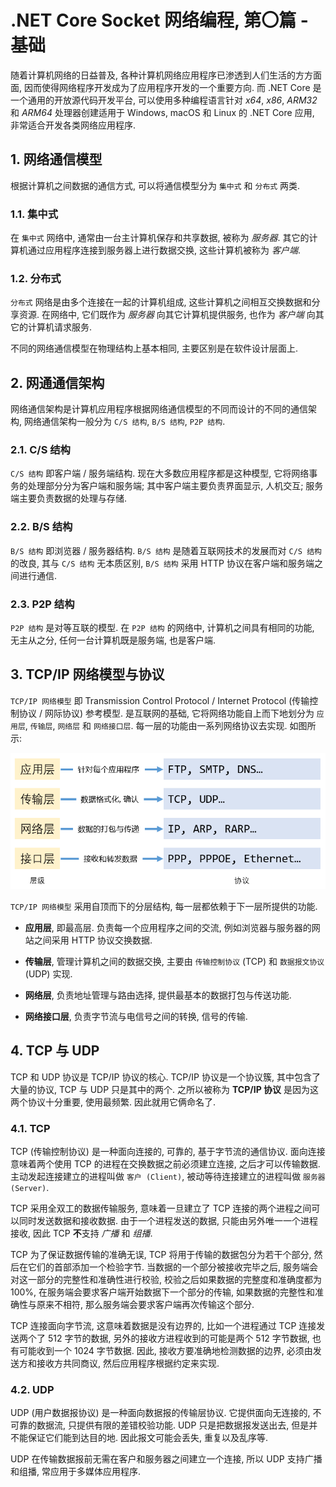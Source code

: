 # .NET Core Socket 网络编程, 第〇篇 - 基础

随着计算机网络的日益普及, 各种计算机网络应用程序已渗透到人们生活的方方面面, 因而使得网络程序开发成为了应用程序开发的一个重要方向. 而 .NET Core 是一个通用的开放源代码开发平台, 可以使用多种编程语言针对 *x64*, *x86*, *ARM32* 和 *ARM64* 处理器创建适用于 Windows, macOS 和 Linux 的 .NET Core 应用, 非常适合开发各类网络应用程序.

## 1. 网络通信模型

根据计算机之间数据的通信方式, 可以将通信模型分为 `集中式` 和 `分布式` 两类.

### 1.1. 集中式

在 `集中式` 网络中, 通常由一台主计算机保存和共享数据, 被称为 *服务器*. 其它的计算机通过应用程序连接到服务器上进行数据交换, 这些计算机被称为 *客户端*.

### 1.2. 分布式

`分布式` 网络是由多个连接在一起的计算机组成, 这些计算机之间相互交换数据和分享资源. 在网络中, 它们既作为 *服务器* 向其它计算机提供服务, 也作为 *客户端* 向其它的计算机请求服务.

不同的网络通信模型在物理结构上基本相同, 主要区别是在软件设计层面上.

## 2. 网通通信架构

网络通信架构是计算机应用程序根据网络通信模型的不同而设计的不同的通信架构, 网络通信架构一般分为 `C/S 结构`, `B/S 结构`, `P2P 结构`.

### 2.1. C/S 结构

`C/S 结构` 即客户端 / 服务端结构. 现在大多数应用程序都是这种模型, 它将网络事务的处理部分分为客户端和服务端; 其中客户端主要负责界面显示, 人机交互; 服务端主要负责数据的处理与存储.

### 2.2. B/S 结构

`B/S 结构` 即浏览器 / 服务器结构. `B/S 结构` 是随着互联网技术的发展而对 `C/S 结构` 的改良, 其与 `C/S 结构` 无本质区别, `B/S 结构` 采用 HTTP 协议在客户端和服务端之间进行通信.

### 2.3. P2P 结构

`P2P 结构` 是对等互联的模型. 在 `P2P 结构` 的网络中, 计算机之间具有相同的功能, 无主从之分, 任何一台计算机既是服务端, 也是客户端.

## 3. TCP/IP 网络模型与协议

`TCP/IP 网络模型` 即 Transmission Control Protocol / Internet Protocol (传输控制协议 / 网际协议) 参考模型. 是互联网的基础, 它将网络功能自上而下地划分为 `应用层`, `传输层`, `网络层` 和 `网络接口层`. 每一层的功能由一系列网络协议去实现. 如图所示:

![TCP/IP 网络模型与协议](./images/dotnet-core-socket-networking-programming/00-basics/tcp-ip-architecture.png)

`TCP/IP 网络模型` 采用自顶而下的分层结构, 每一层都依赖于下一层所提供的功能.

- **应用层**, 即最高层. 负责每一个应用程序之间的交流, 例如浏览器与服务器的网站之间采用 HTTP 协议交换数据.

- **传输层**, 管理计算机之间的数据交换, 主要由 `传输控制协议` (TCP) 和 `数据报文协议` (UDP) 实现.

- **网络层**, 负责地址管理与路由选择, 提供最基本的数据打包与传送功能.

- **网络接口层**, 负责字节流与电信号之间的转换, 信号的传输.

## 4. TCP 与 UDP

TCP 和 UDP 协议是 TCP/IP 协议的核心. TCP/IP 协议是一个协议簇, 其中包含了大量的协议, TCP 与 UDP 只是其中的两个. 之所以被称为 **TCP/IP 协议** 是因为这两个协议十分重要, 使用最频繁. 因此就用它俩命名了.

### 4.1. TCP

TCP (传输控制协议) 是一种面向连接的, 可靠的, 基于字节流的通信协议. 面向连接意味着两个使用 TCP 的进程在交换数据之前必须建立连接, 之后才可以传输数据. 主动发起连接建立的进程叫做 `客户 (Client)`, 被动等待连接建立的进程叫做 `服务器 (Server)`.

TCP 采用全双工的数据传输服务, 意味着一旦建立了 TCP 连接的两个进程之间可以同时发送数据和接收数据. 由于一个进程发送的数据, 只能由另外唯一一个进程接收, 因此 TCP **不**支持 *广播* 和 *组播*.

TCP 为了保证数据传输的准确无误, TCP 将用于传输的数据包分为若干个部分, 然后在它们的首部添加一个检验字节. 当数据的一个部分被接收完毕之后, 服务端会对这一部分的完整性和准确性进行校验, 校验之后如果数据的完整度和准确度都为 100%, 在服务端会要求客户端开始数据下一个部分的传输, 如果数据的完整性和准确性与原来不相符, 那么服务端会要求客户端再次传输这个部分.

TCP 连接面向字节流, 这意味着数据是没有边界的, 比如一个进程通过 TCP 连接发送两个了 512 字节的数据, 另外的接收方进程收到的可能是两个 512 字节数据, 也有可能收到一个 1024 字节数据. 因此, 接收方要准确地检测数据的边界, 必须由发送方和接收方共同商议, 然后应用程序根据约定来实现.

### 4.2. UDP

UDP (用户数据报协议) 是一种面向数据报的传输层协议. 它提供面向无连接的, 不可靠的数据流, 只提供有限的差错校验功能. UDP 只是把数据报发送出去, 但是并不能保证它们能到达目的地. 因此报文可能会丢失, 重复以及乱序等.

UDP 在传输数据报前无需在客户和服务器之间建立一个连接, 所以 UDP 支持广播和组播, 常应用于多媒体应用程序.

